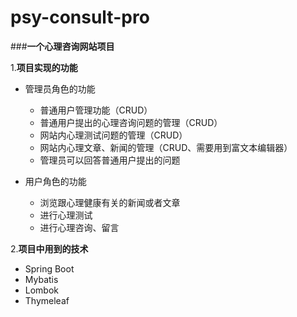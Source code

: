 # psy-consult-pro
###**一个心理咨询网站项目**

1.**项目实现的功能**

  * 管理员角色的功能
  
    * 普通用户管理功能（CRUD）
    * 普通用户提出的心理咨询问题的管理（CRUD）
    * 网站内心理测试问题的管理（CRUD）
    * 网站内心理文章、新闻的管理（CRUD、需要用到富文本编辑器）
    * 管理员可以回答普通用户提出的问题
    
  * 用户角色的功能
  
    *  浏览跟心理健康有关的新闻或者文章 
    *  进行心理测试
    *  进行心理咨询、留言

2.**项目中用到的技术**

  * Spring Boot
  * Mybatis
  * Lombok
  * Thymeleaf
